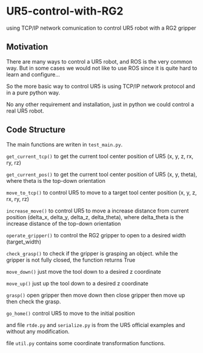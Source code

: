 # UR5-control-with-RG2
using TCP/IP network comunication to control UR5 robot with a RG2 gripper

## Motivation

There are many ways to control a UR5 robot, and ROS is the very common way. But in some cases we would not like to use ROS since it is quite hard to learn and configure...

So the more basic way to control UR5 is using TCP/IP network protocol and in a pure python way.

No any other requirement and installation, just in python we could control a real UR5 robot.


## Code Structure
The main functions are writen in ` test_main.py `.

`get_current_tcp()` to get the current tool center position of UR5 (x, y, z, rx, ry, rz)

`get_current_pos()` to get the current tool center position of UR5 (x, y, theta), where theta is the top-down orientation

`move_to_tcp()` to control UR5 to move to a target tool center position (x, y, z, rx, ry, rz)

`increase_move()` to control UR5 to move a increase distance from current position (delta_x, delta_y, delta_z, delta_theta), where delta_theta is the increase distance of the top-down orientation

`operate_gripper()` to control the RG2 gripper to open to a desired width (target_width)

`check_grasp()` to check if the gripper is grasping an object. while the gripper is not fully closed, the function returns True

`move_down()` just move the tool down to a desired z coordinate

`move_up()` just up the tool down to a desired z coordinate

`grasp()` open gripper then move down then close gripper then move up then check the grasp.

`go_home()` control UR5 to move to the initial position

and file `rtde.py` and `serialize.py` is from the UR5 official examples and without any modification.

file `util.py` contains some coordinate transformation functions.


